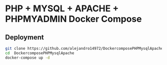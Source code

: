# PHP + MYSQL + APACHE + PHPMYADMIN Docker Compose

## Deployment
```bash
git clone https://github.com/alejandro14972/DockercomposePHPMysqlApache.git
cd  DockercomposePHPMysqlApache
docker-compose up -d
```
